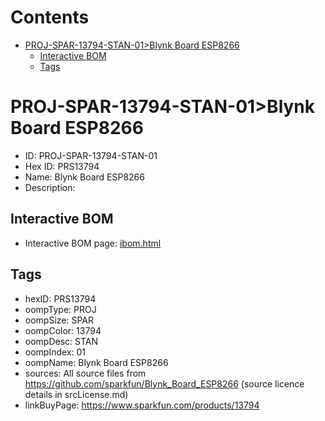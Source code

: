 



Contents
========

* [PROJ-SPAR-13794-STAN-01>Blynk Board ESP8266](#proj-spar-13794-stan-01blynk-board-esp8266)
	* [Interactive BOM](#interactive-bom)
	* [Tags](#tags)

# PROJ-SPAR-13794-STAN-01>Blynk Board ESP8266

- ID: PROJ-SPAR-13794-STAN-01
- Hex ID: PRS13794
- Name: Blynk Board ESP8266
- Description: 

## Interactive BOM

- Interactive BOM page: [ibom.html](kicad/bom/ibom.html)

## Tags

- hexID: PRS13794
- oompType: PROJ
- oompSize: SPAR
- oompColor: 13794
- oompDesc: STAN
- oompIndex: 01
- oompName: Blynk Board ESP8266
- sources: All source files from https://github.com/sparkfun/Blynk_Board_ESP8266 (source licence details in srcLicense.md)
- linkBuyPage: https://www.sparkfun.com/products/13794
